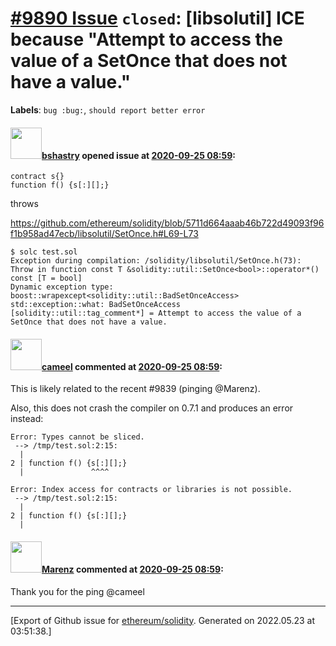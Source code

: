 # [\#9890 Issue](https://github.com/ethereum/solidity/issues/9890) `closed`: [libsolutil] ICE because "Attempt to access the value of a SetOnce that does not have a value."
**Labels**: `bug :bug:`, `should report better error`


#### <img src="https://avatars.githubusercontent.com/u/2388185?v=4" width="50">[bshastry](https://github.com/bshastry) opened issue at [2020-09-25 08:59](https://github.com/ethereum/solidity/issues/9890):

```
contract s{}
function f() {s[:][];}
```

throws

https://github.com/ethereum/solidity/blob/5711d664aaab46b722d49093f96f1b958ad47ecb/libsolutil/SetOnce.h#L69-L73

```
$ solc test.sol
Exception during compilation: /solidity/libsolutil/SetOnce.h(73): Throw in function const T &solidity::util::SetOnce<bool>::operator*() const [T = bool]
Dynamic exception type: boost::wrapexcept<solidity::util::BadSetOnceAccess>
std::exception::what: BadSetOnceAccess
[solidity::util::tag_comment*] = Attempt to access the value of a SetOnce that does not have a value.
```

#### <img src="https://avatars.githubusercontent.com/u/137030?v=4" width="50">[cameel](https://github.com/cameel) commented at [2020-09-25 08:59](https://github.com/ethereum/solidity/issues/9890#issuecomment-698814451):

This is likely related to the recent #9839 (pinging @Marenz).

Also, this does not crash the compiler on 0.7.1 and produces an error instead:
```solidity
Error: Types cannot be sliced.
 --> /tmp/test.sol:2:15:
  |
2 | function f() {s[:][];}
  |               ^^^^

Error: Index access for contracts or libraries is not possible.
 --> /tmp/test.sol:2:15:
  |
2 | function f() {s[:][];}
  |          
```

#### <img src="https://avatars.githubusercontent.com/u/424752?u=038e104b849efd16f076b671ef6c46af7073bfa7&v=4" width="50">[Marenz](https://github.com/Marenz) commented at [2020-09-25 08:59](https://github.com/ethereum/solidity/issues/9890#issuecomment-699915910):

Thank you for the ping @cameel


-------------------------------------------------------------------------------



[Export of Github issue for [ethereum/solidity](https://github.com/ethereum/solidity). Generated on 2022.05.23 at 03:51:38.]
